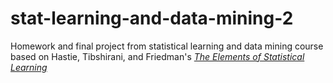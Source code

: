 # stat-learning-and-data-mining-2
Homework and final project from statistical learning and data mining course based on Hastie, Tibshirani, and Friedman's [_The Elements of Statistical Learning_](https://hastie.su.domains/ElemStatLearn/)

